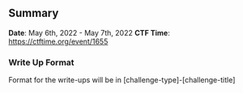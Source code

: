 ## Summary

**Date**: May 6th, 2022 - May 7th, 2022
**CTF Time**: https://ctftime.org/event/1655


### Write Up Format

Format for the write-ups will be in [challenge-type]-[challenge-title]


